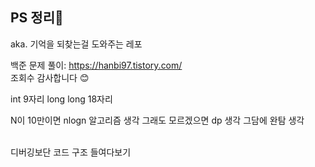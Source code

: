 ## PS 정리📖
aka. 기억을 되찾는걸 도와주는 레포

백준 문제 풀이: https://hanbi97.tistory.com/
<br>
조회수 감사합니다 😊
<br>

int 9자리
long long 18자리
<br>

N이 10만이면 nlogn 알고리즘 생각
그래도 모르겠으면 dp 생각
그담에 완탐 생각

<br>
디버깅보단 코드 구조 들여다보기